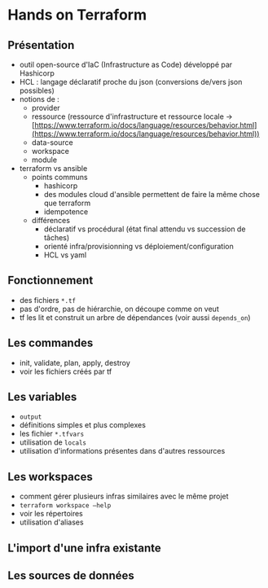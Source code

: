 # Hands on Terraform

## Présentation

- outil open-source d'IaC (Infrastructure as Code) développé par Hashicorp
- HCL : langage déclaratif proche du json (conversions de/vers json possibles)
- notions de :
    - provider
    - ressource (ressource d'infrastructure et ressource locale → [https://www.terraform.io/docs/language/resources/behavior.html](https://www.terraform.io/docs/language/resources/behavior.html))
    - data-source
    - workspace
    - module
- terraform vs ansible
    - points communs
        - hashicorp
        - des modules cloud d'ansible permettent de faire la même chose que terraform
        - idempotence
    - différences
        - déclaratif vs procédural (état final attendu vs succession de tâches)
        - orienté infra/provisionning vs déploiement/configuration
        - HCL vs yaml

## Fonctionnement

- des fichiers `*.tf`
- pas d'ordre, pas de hiérarchie, on découpe comme on veut
- tf les lit et construit un arbre de dépendances (voir aussi `depends_on`)

## Les commandes

- init, validate, plan, apply, destroy
- voir les fichiers créés par tf

## Les variables

- `output`
- définitions simples et plus complexes
- les fichier `*.tfvars`
- utilisation de `locals`
- utilisation d'informations présentes dans d'autres ressources

## Les workspaces

- comment gérer plusieurs infras similaires avec le même projet 
- `terraform workspace —help`
- voir les répertoires
- utilisation d'aliases

## L'import d'une infra existante

## Les sources de données
